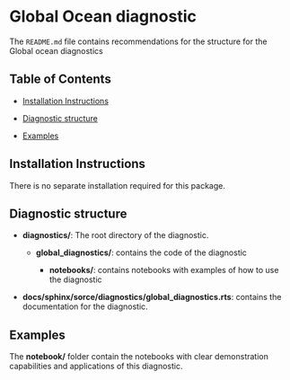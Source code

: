 # Global Ocean diagnostic

The `README.md` file contains recommendations for the structure  for the Global ocean diagnostics
 

## Table of Contents

* [Installation Instructions](#installation-instructions)

* [Diagnostic structure](#diagnostic-structure)


* [Examples](#examples)

## Installation Instructions

There is no separate installation required for this package.


## Diagnostic structure 

- **diagnostics/**: The root directory of the diagnostic.

  - **global_diagnostics/**: contains the code of the diagnostic

    - **notebooks/**: contains notebooks with examples of how to use the diagnostic



- **docs/sphinx/sorce/diagnostics/global_diagnostics.rts**: contains the documentation for the diagnostic. 



## Examples

The **notebook/** folder contain the notebooks with clear demonstration capabilities and applications of this diagnostic.





